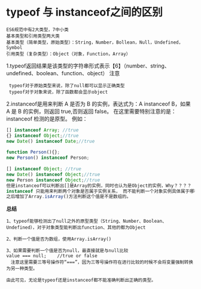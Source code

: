 # typeof 与 instanceof之间的区别
```
ES6规范中有2大类型，7中小类
基本类型和引用类型两大类
基本类型（简单类型，原始类型）：String，Number，Bollean，Null，Undefined，Symbol
引用类型（复杂类型）：Object（对象，Function，Array）
```
1.typeof返回结果是该类型的字符串形式表示【6】（number、string、undefined、boolean、function、object）
注意
```
 typeof对于原始类型来说，除了null都可以显示正确类型
 typeof对于对象来说，除了函数都会显示object
```
2.instanceof是用来判断 A 是否为 B 的实例，表达式为：A instanceof B，如果 A 是 B 的实例，则返回 true,否则返回 false。 在这里需要特别注意的是：instanceof 检测的是原型。 
例如：
```javascript
[] instanceof Array; //true
{} instanceof Object;//true
new Date() instanceof Date;//true
 
function Person(){};
new Person() instanceof Person;
 
[] instanceof Object; //true
new Date() instanceof Object;//true
new Person instanceof Object;//true
但是instanceof可以判断出[]是Array的实例，同时也认为是Object的实例，Why？？？？
instanceof 只能用来判断两个对象是否属于实例关系， 而不能判断一个对象实例具体属于哪种类型。
之后增加了Array.isArray()方法判断这个值是不是数组的。
```
**总结**

```
1、typeof能够检测出了null之外的原型类型（String、Number、Boolean、Undefined），对于对象类型能判断出function、其他的都为Object

2、判断一个值是否为数组，使用Array.isArray()

3、如果需要判断一个值是否为null，最直接就是与null比较
value === null;    //true or false
　注意这里需要三等号操作符“===”，因为三等号操作符在进行比较的时候不会将变量强制转换为另一种类型。

由此可见，无论是typeof还是instanceof都不能准确判断出正确的类型。
```
